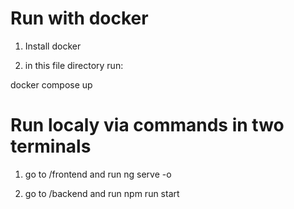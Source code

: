 # Run with docker
1. Install docker

2. in this file directory run:

docker compose up

# Run localy via commands in two terminals

1. go to /frontend and run ng serve -o

2. go to /backend  and run npm run start